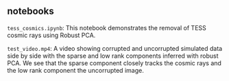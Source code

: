 ## notebooks

`tess_cosmics.ipynb`: This notebook demonstrates the removal of TESS cosmic rays using Robust PCA. 

`test_video.mp4`: A video showing corrupted and uncorrupted simulated data side by side with the sparse and low rank components inferred with robust PCA. We see that the sparse component closely tracks the cosmic rays and the low rank component the uncorrupted image.